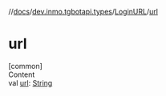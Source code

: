 //[docs](../../../index.md)/[dev.inmo.tgbotapi.types](../index.md)/[LoginURL](index.md)/[url](url.md)



# url  
[common]  
Content  
val [url](url.md): [String](https://kotlinlang.org/api/latest/jvm/stdlib/kotlin/-string/index.html)  




